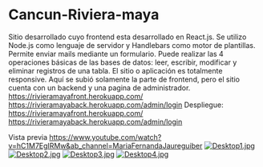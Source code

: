 # Cancun-Riviera-maya
Sitio desarrollado cuyo frontend esta desarrollado en React.js. Se utilizo Node.js como lenguaje de servidor y Handlebars como motor de plantillas. Permite enviar mails mediante un formulario. Puede realizar las 4 operaciones básicas de las bases de datos: leer, escribir, modificar y eliminar registros de una tabla. El sitio o aplicación es totalmente responsive. Aquí se subió solamente la parte de frontend, pero el sitio cuenta con un backend y una pagina de administrador.  https://rivieramayafront.herokuapp.com/     https://rivieramayaback.herokuapp.com/admin/login
Despliegue:
https://rivieramayafront.herokuapp.com/
https://rivieramayaback.herokuapp.com/admin/login


Vista previa
https://www.youtube.com/watch?v=hC1M7EgIRMw&ab_channel=MariaFernandaJaureguiber
[![Desktop1.jpg](https://i.postimg.cc/2SFBjcYp/Desktop1.jpg)](https://postimg.cc/Js0hPQtK)
[![Desktop2.jpg](https://i.postimg.cc/tT7k81cM/Desktop2.jpg)](https://postimg.cc/ftnY9bDc)
[![Desktop3.jpg](https://i.postimg.cc/QdQjWC0w/Desktop3.jpg)](https://postimg.cc/cvLppxqB)
[![Desktop4.jpg](https://i.postimg.cc/K8GmBFwY/Desktop4.jpg)](https://postimg.cc/HVNGCGpG)
